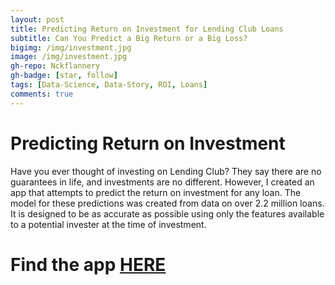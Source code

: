 ```yaml
---
layout: post
title: Predicting Return on Investment for Lending Club Loans
subtitle: Can You Predict a Big Return or a Big Loss?
bigimg: /img/investment.jpg
image: /img/investment.jpg
gh-repo: Nckflannery
gh-badge: [star, follow]
tags: [Data-Science, Data-Story, ROI, Loans]
comments: true
---
```


# Predicting Return on Investment

Have you ever thought of investing on Lending Club? They say there are no guarantees in life, and investments are no different.
However, I created an app that attempts to predict the return on investment for any loan. The model for these predictions was created from
data on over 2.2 million loans. It is designed to be as accurate as possible using only the features available to a potential invester at the
time of investment.

# Find the app [HERE](http://lending-club-predictions.herokuapp.com/)
